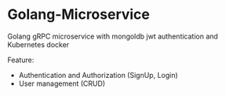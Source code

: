 # Golang-Microservice
Golang gRPC microservice with mongoldb jwt authentication and Kubernetes docker

Feature:
  - Authentication and Authorization (SignUp, Login)
  - User management (CRUD)
